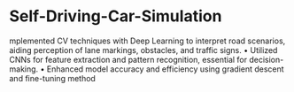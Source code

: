 # Self-Driving-Car-Simulation
mplemented CV techniques with Deep Learning to interpret road scenarios, aiding perception of lane markings, obstacles, and traffic signs. • Utilized CNNs for feature extraction and pattern recognition, essential for decision-making. • Enhanced model accuracy and efficiency using gradient descent and fine-tuning method
